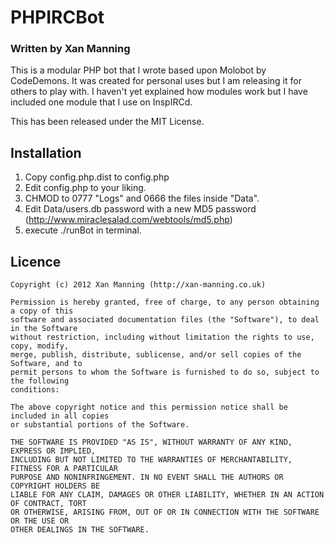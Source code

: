 PHPIRCBot
=========

### Written by Xan Manning

This is a modular PHP bot that I wrote based upon Molobot by CodeDemons. It was created for personal uses but I am releasing it for others to play with. I haven't yet explained how modules work but I have included one module that I use on InspIRCd.

This has been released under the MIT License.


Installation
------------

1. Copy config.php.dist to config.php
2. Edit config.php to your liking.
3. CHMOD to 0777 "Logs" and 0666 the files inside "Data".
4. Edit Data/users.db password with a new MD5 password (http://www.miraclesalad.com/webtools/md5.php)
5. execute ./runBot in terminal.


Licence
-------

	Copyright (c) 2012 Xan Manning (http://xan-manning.co.uk)

	Permission is hereby granted, free of charge, to any person obtaining a copy of this 
	software and associated documentation files (the "Software"), to deal in the Software 
	without restriction, including without limitation the rights to use, copy, modify, 
	merge, publish, distribute, sublicense, and/or sell copies of the Software, and to 
	permit persons to whom the Software is furnished to do so, subject to the following 
	conditions:

	The above copyright notice and this permission notice shall be included in all copies
	or substantial portions of the Software.

	THE SOFTWARE IS PROVIDED "AS IS", WITHOUT WARRANTY OF ANY KIND, EXPRESS OR IMPLIED, 
	INCLUDING BUT NOT LIMITED TO THE WARRANTIES OF MERCHANTABILITY, FITNESS FOR A PARTICULAR 
	PURPOSE AND NONINFRINGEMENT. IN NO EVENT SHALL THE AUTHORS OR COPYRIGHT HOLDERS BE 
	LIABLE FOR ANY CLAIM, DAMAGES OR OTHER LIABILITY, WHETHER IN AN ACTION OF CONTRACT, TORT
	OR OTHERWISE, ARISING FROM, OUT OF OR IN CONNECTION WITH THE SOFTWARE OR THE USE OR 
	OTHER DEALINGS IN THE SOFTWARE.
